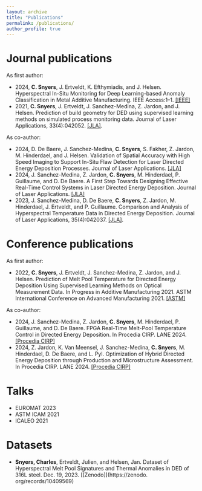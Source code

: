 ```yaml
---
layout: archive
title: "Publications"
permalink: /publications/
author_profile: true
---
```

<!-- {% if author.googlescholar %}
  You can also find my articles on <u><a href="{{author.googlescholar}}">my Google Scholar profile</a>.</u>
{% endif %} -->
<!-- {% include base_path %} -->


# Journal publications
As first author:
- 2024, **C. Snyers**, J. Ertveldt, K. Efthymiadis, and J. Helsen. Hyperspectral In-Situ Monitoring for Deep Learning-based Anomaly Classification in Metal Additive Manufacturing. IEEE Access:1–1. [[IEEE]](https://doi.org/10.1109/ACCESS.2024.3507370)
- 2021, **C. Snyers**, J. Ertveldt, J. Sanchez-Medina, Z. Jardon, and J. Helsen. Prediction of build geometry for DED using supervised learning methods on simulated process monitoring data. Journal of Laser Applications, 33(4):042052. [[JLA]](https://doi.org/10.2351/7.0000526).

As co-author:
- 2024, D. De Baere, J. Sanchez-Medina, **C. Snyers**, S. Fakher, Z. Jardon, M. Hinderdael, and J. Helsen. Validation of Spatial Accuracy with High Speed Imaging to Support In-Situ Flaw Detection for Laser Directed Energy Deposition Processes. Journal of Laser Applications. [[JLA]](https://doi.org/10.2351/7.0001644)
- 2024, J. Sanchez-Medina, Z. Jardon, **C. Snyers**, M. Hinderdael, P. Guillaume, and D. De Baere. A First Step Towards Designing Effective Real-Time Control Systems in Laser Directed Energy Deposition. Journal of Laser Applications. [[JLA]](https://doi.org/10.2351/7.0001571)
- 2023, J. Sanchez-Medina, D. De Baere, **C. Snyers**, Z. Jardon, M. Hinderdael,
J. Ertveldt, and P. Guillaume. Comparison and Analysis of Hyperspectral Temperature Data in Directed Energy Deposition. Journal of Laser Applications, 35(4):042037. [[JLA]](https://doi.org/10.2351/7.0001074).

# Conference publications
As first author:
- 2022, **C. Snyers**, J. Ertveldt, J. Sanchez-Medina, Z. Jardon, and J. Helsen. Prediction of Melt Pool Temperature for Directed Energy Deposition Using Supervised Learning Methods on Optical Measurement Data. In Progress in Additive Manufacturing 2021. ASTM International Conference on Advanced Manufacturing 2021. [[ASTM]](https://doi.org/10.1520/STP164420210133)

As co-author:
- 2024, J. Sanchez-Medina, Z. Jardon, **C. Snyers**, M. Hinderdael, P. Guillaume,
and D. De Baere. FPGA Real-Time Melt-Pool Temperature Control in Directed
Energy Deposition. In Procedia CIRP. LANE 2024. [[Procedia CIRP]](https://doi.org/10.1016/j.procir.2024.08.126)
- 2024, Z. Jardon, K. Van Meensel, J. Sanchez-Medina, **C. Snyers**, M. Hinderdael, D. De Baere, and L. Pyl. Optimization of Hybrid Directed Energy Deposition through Production and Microstructure Assessment. In Procedia CIRP. LANE 2024. [[Procedia CIRP]](https://doi.org/10.1016/j.procir.2024.08.127)

# Talks
- EUROMAT 2023
- ASTM ICAM 2021
- ICALEO 2021

# Datasets
- **Snyers, Charles**, Ertveldt, Julien, and Helsen, Jan. Dataset of Hyperspectral Melt Pool Signatures and Thermal Anomalies in DED of 316L steel. Dec. 19, 2023. [[Zenodo]](https://zenodo.
org/records/10409569)
